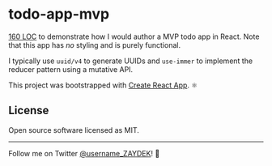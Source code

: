 # todo-app-mvp

[160 LOC](https://github.com/codex-zaydek/todo-app-mvp/blob/master/src/TodoApp/TodoApp.js) to demonstrate how I would author a MVP todo app in React. Note that this app has _no_ styling and is purely functional.

I typically use `uuid/v4` to generate UUIDs and `use-immer` to implement the reducer pattern using a mutative API.

This project was bootstrapped with [Create React App](https://github.com/facebook/create-react-app). ⚛️

## License

Open source software licensed as MIT.

---

Follow me on Twitter [@username_ZAYDEK](https://twitter.com/username_ZAYDEK)! 🖖

